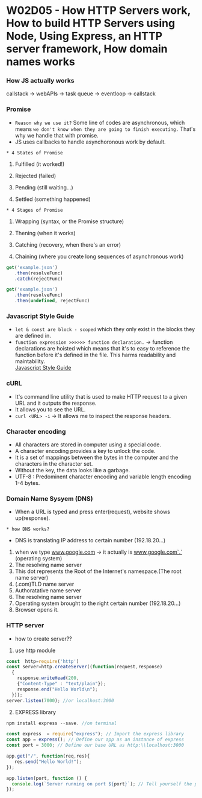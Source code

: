 # W02D05 - How HTTP Servers work, How to build HTTP Servers using Node, Using Express, an HTTP server framework, How domain names works

### How JS actually works 
callstack -> webAPIs -> task queue -> eventloop -> callstack

### Promise
* `Reason why we use it?` Some line of codes are asynchronous, which means `we don't know when they are going to finish executing.` That's why we handle that with promise.
* JS uses callbacks to handle asynchoronous work by default.

`* 4 States of Promise `

1. Fulfilled (it worked!)

2. Rejected (failed)

3. Pending (still waiting...)

4. Settled (something happened)

`* 4 Stages of Promise`
1. Wrapping (syntax, or the Promise structure)

2. Thening (when it works)

3. Catching (recovery, when there's an error)

4. Chaining (where you create long sequences of asynchronous work)

```js
get('example.json')
   .then(resolveFunc)
   .catch(rejectFunc)

```
```js
get('example.json')
   .then(resolveFunc)
   .then(undefined, rejectFunc)
```

### Javascript Style Guide
* `let & const are block - scoped` which they only exist in the blocks they are defined in.
* `function expression >>>>>> function declaration.`
-> function declarations are hoisted which means that it's to easy to reference the function before it's defined in the file. This harms readability and maintability. <br>
[Javascript Style Guide](https://github.com/airbnb/javascript)

### cURL
* It's command line utility that is used to make HTTP request to a given URL and it outputs the response.
* It allows you to see the URL.
* `curl <URL> -i` -> It allows me to inspect the response headers.

### Character encoding
* All characters are stored in computer using a special code. 
* A character encoding provides a key to unlock the code.
* It is a set of mappings between the bytes in the computer and the characters in the character set.
* Without the key, the data looks like a garbage.
* UTF-8 : Predominent character encoding and variable length encoding 1-4 bytes. 

### Domain Name Sysyem (DNS)
* When a URL is typed and press enter(request), website shows up(response).

`* how DNS works? `
*  DNS is translating IP address to certain number (192.18.20...)
1. when we type www.google.com -> it actually is www.google.com`.` (operating system)
2. The resolving name server
3. This dot represents the Root of the Internet's namespace.(The root name server)
4. (.com)TLD name server
5. Authoratative name server
6. The resolving name server
7. Operating system brought to the right certain number (192.18.20...)
8. Browser opens it.

### HTTP server 

* how to create server??
1. use http module 
```js
const  http=require('http')
const server=http.createServer((function(request,response)
  {
    response.writeHead(200,
    {"Content-Type" : "text/plain"});
    response.end("Hello World\n");
  }));
server.listen(7000); //or localhost:3000 
```

2. EXPRESS library 

```js
npm install express --save. //on terminal 

const express  = require("express"); // Import the express library
const app = express(); // Define our app as an instance of express
const port = 3000; // Define our base URL as http:\\localhost:3000

app.get("/", function(req,res){
   res.send("Hello World!");
});

app.listen(port, function () {
  console.log(`Server running on port ${port}`); // Tell yourself the port number to prevent mistakes in the future.
});
```
